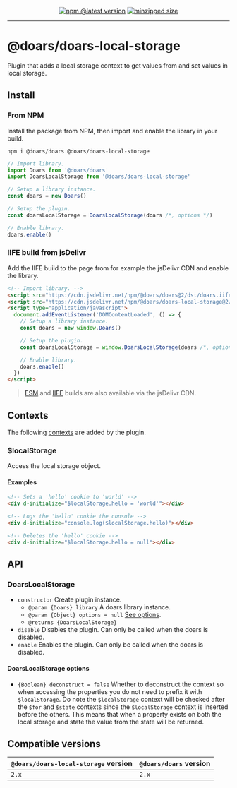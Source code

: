 <div align="center">

[![npm @latest version](https://img.shields.io/npm/v/@doars/doars-local-storage.svg?label=Version&style=flat-square&maxAge=86400)](https://www.npmjs.com/package/@doars/doars-local-storage)
[![minzipped size](https://img.shields.io/bundlephobia/minzip/@doars/doars-local-storage?label=Size&style=flat-square&maxAge=86400)](https://www.npmjs.com/package/@doars/doars-local-storage)

</div>

<hr/>

# @doars/doars-local-storage

Plugin that adds a local storage context to get values from and set values in local storage.

## Install

### From NPM

Install the package from NPM, then import and enable the library in your build.

```
npm i @doars/doars @doars/doars-local-storage
```

```JavaScript
// Import library.
import Doars from '@doars/doars'
import DoarsLocalStorage from '@doars/doars-local-storage'

// Setup a library instance.
const doars = new Doars()

// Setup the plugin.
const doarsLocalStorage = DoarsLocalStorage(doars /*, options */)

// Enable library.
doars.enable()
```

### IIFE build from jsDelivr

Add the IIFE build to the page from for example the jsDelivr CDN and enable the
library.

```HTML
<!-- Import library. -->
<script src="https://cdn.jsdelivr.net/npm/@doars/doars@2/dst/doars.iife.js"></script>
<script src="https://cdn.jsdelivr.net/npm/@doars/doars-local-storage@2/dst/doars-local-storage.iife.js"></script>
<script type="application/javascript">
  document.addEventListener('DOMContentLoaded', () => {
    // Setup a library instance.
    const doars = new window.Doars()

    // Setup the plugin.
    const doarsLocalStorage = window.DoarsLocalStorage(doars /*, options */)

    // Enable library.
    doars.enable()
  })
</script>
```

> [ESM](https://cdn.jsdelivr.net/npm/@doars/doars-local-storage@2/dst/doars-local-storage.esm.js)
> and
> [IIFE](https://cdn.jsdelivr.net/npm/@doars/doars-local-storage@2/dst/doars-local-storage.iife.js)
> builds are also available via the jsDelivr CDN.

## Contexts

The following
[contexts](https://github.com/doars/doars/tree/main/packages/doars#contexts)
are added by the plugin.

### $localStorage

Access the local storage object.

#### Examples

```HTML
<!-- Sets a 'hello' cookie to 'world' -->
<div d-initialize="$localStorage.hello = 'world'"></div>
```

```HTML
<!-- Logs the 'hello' cookie the console -->
<div d-initialize="console.log($localStorage.hello)"></div>
```

```HTML
<!-- Deletes the 'hello' cookie -->
<div d-initialize="$localStorage.hello = null"></div>
```

## API

### DoarsLocalStorage

- `constructor` Create plugin instance.
  - `@param {Doars} library` A doars library instance.
  - `@param {Object} options = null` [See options](#doarslocalstorage-options).
  - `@returns {DoarsLocalStorage}`
- `disable` Disables the plugin. Can only be called when the doars is disabled.
- `enable` Enables the plugin. Can only be called when the doars is disabled.

#### DoarsLocalStorage options

- `{Boolean} deconstruct = false` Whether to deconstruct the context so when
  accessing the properties you do not need to prefix it with `$localStorage`. Do note
  the `$localStorage` context will be checked after the `$for` and `$state` contexts
  since the `$localStorage` context is inserted before the others. This means that when
  a property exists on both the local storage and state the value from the state
  will be returned.

## Compatible versions

| `@doars/doars-local-storage` version | `@doars/doars` version |
| ------------------------------------ | ---------------------- |
| `2.x`                                | `2.x`                  |
